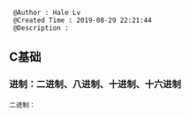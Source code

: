 ```
 @Author : Hale Lv
 @Created Time : 2019-08-29 22:21:44
 @Description : 
```

## C基础

### 进制：二进制、八进制、十进制、十六进制
	
	二进制：
